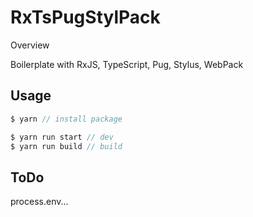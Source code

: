 RxTsPugStylPack
====

Overview

Boilerplate with RxJS, TypeScript, Pug, Stylus, WebPack

## Usage

```javascript
$ yarn // install package

$ yarn run start // dev
$ yarn run build // build
```

## ToDo

process.env...
